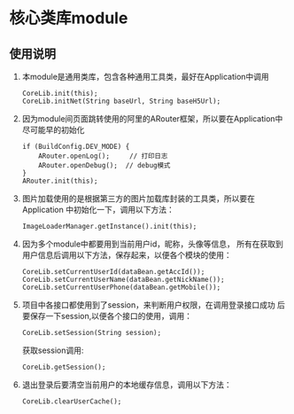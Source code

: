 # 核心类库module
## 使用说明
1. 本module是通用类库，包含各种通用工具类，最好在Application中调用
    ~~~
    CoreLib.init(this);
    CoreLib.initNet(String baseUrl, String baseH5Url);
    ~~~
2. 因为module间页面跳转使用的阿里的ARouter框架，所以要在Application中
    尽可能早的初始化
    ~~~
    if (BuildConfig.DEV_MODE) {
        ARouter.openLog();     // 打印日志
        ARouter.openDebug();  // debug模式
    }
    ARouter.init(this);
    ~~~
3. 图片加载使用的是根据第三方的图片加载库封装的工具类，所以要在Application
    中初始化一下，调用以下方法：
    ~~~
    ImageLoaderManager.getInstance().init(this);
    ~~~
4. 因为多个module中都要用到当前用户id，昵称，头像等信息，
    所有在获取到用户信息后调用以下方法，保存起来，以便各个模块的使用：
    ~~~
    CoreLib.setCurrentUserId(dataBean.getAccId());
    CoreLib.setCurrentUserName(dataBean.getNickName());
    CoreLib.setCurrentUserPhone(dataBean.getMobile());
    ~~~
5. 项目中各接口都使用到了session，来判断用户权限，在调用登录接口成功
    后要保存一下session,以便各个接口的使用，调用：
    ~~~
    CoreLib.setSession(String session);
    ~~~
    获取session调用:
    ~~~
    CoreLib.getSession();
    ~~~
6. 退出登录后要清空当前用户的本地缓存信息，调用以下方法：
    ~~~
    CoreLib.clearUserCache();
    ~~~